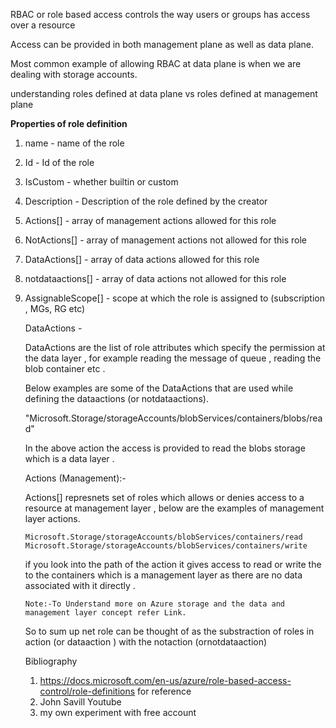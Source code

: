 RBAC or role based access controls the way  users or groups has access over a resource 

Access can be provided in both management plane as well as data plane.

Most common example of allowing RBAC at data plane is when we are dealing with storage accounts.

understanding  roles defined at data plane vs roles defined at management plane

**Properties of role definition**

1. name - name of the role
2. Id - Id of the role
3. IsCustom - whether builtin or custom
4. Description - Description of the role defined by the creator
5. Actions[] - array of management actions allowed for this role
6. NotActions[] - array of management actions not allowed for this role
7. DataActions[] - array of data actions allowed for this role
8. notdataactions[] - array of data actions not allowed for this role
9. AssignableScope[] - scope at which the role is assigned to (subscription , MGs, RG etc)


	DataActions -
	
	DataActions are the list of role attributes which specify the permission at the data layer , for example reading the message of queue , reading the blob container etc . 
	
	Below examples are some of the DataActions that are used while defining the dataactions (or notdataactions).
	
	
	 "Microsoft.Storage/storageAccounts/blobServices/containers/blobs/read"
	 
	 In the above action the access is provided to read the blobs storage which is a data layer .
	 
	 Actions (Management):-
	 
	Actions[] represnets set of roles which allows or denies access to a resource at management layer , below are the examples of management layer actions.
	
	 `Microsoft.Storage/storageAccounts/blobServices/containers/read`
	  `Microsoft.Storage/storageAccounts/blobServices/containers/write`
	  
	  if you look into the path of the action it gives access to read or write the to the containers which is a management layer as there are no data associated with it directly .
	  
	   Note:-To Understand more on Azure storage and the data and management layer concept refer Link.
	  
	  So to sum up net role can be thought of as the substraction of roles in action (or dataaction ) with the notaction (ornotdataaction)
	  
	  
	  
	  
	  
	  
	  
	  
	  
	  
	  
	  
	  
	  
	
	
	
	
	
	
	
	Bibliography
	
	1.  https://docs.microsoft.com/en-us/azure/role-based-access-control/role-definitions for reference
	2.  John Savill Youtube
	3.  my own experiment with free account
	 
	 

